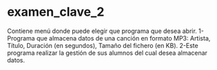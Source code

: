 # examen_clave_2
Contiene menú donde puede elegir que programa que desea abrir. 1-Programa que almacena datos de una canción en formato MP3: Artista, Título, Duración (en segundos), Tamaño del fichero (en KB).  2-Este programa realizar la gestión de sus alumnos del cual desea almacenar  datos.
